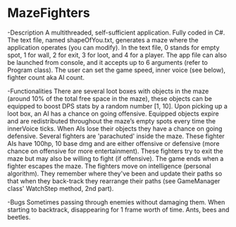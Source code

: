 # MazeFighters

-Description
A multithreaded, self-sufficient application. Fully coded in C#.
The text file, named shapeOfYou.txt, generates a maze where the application operates (you can modify).
In the text file, 0 stands for empty spot, 1 for wall, 2 for exit, 3 for loot, and 4 for a player.
The app file can also be launched from console, and it accepts up to 6 arguments (refer to Program class).
The user can set the game speed, inner voice (see below), fighter count aka AI count.

-Functionalities
There are several loot boxes with objects in the maze (around 10% of the total free space in the maze), these objects can be equipped to boost DPS stats by a random number [1, 10]. Upon picking up a loot box, an AI has a chance on going offensive.
Equipped objects expire and are redistributed throughout the maze’s empty spots every time the innerVoice ticks. When AIs lose their objects they have a chance on going defensive.
Several fighters are 'parachuted' inside the maze. These fighter AIs have 100hp, 10 base dmg and are either offensive or defensive (more chance on offensive for more entertainment).
These fighters try to exit the maze but may also be willing to fight (if offensive).
The game ends when a fighter escapes the maze.
The fighters move on intelligence (personal algorithm).
They remember where they've been and update their paths so that when they back-track they rearrange their paths (see GameManager class' WatchStep method, 2nd part).

-Bugs
Sometimes passing through enemies without damaging them.
When starting to backtrack, disappearing for 1 frame worth of time.
Ants, bees and beetles.
